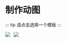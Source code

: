 # 制作动图

::: tip
请点击选择一个模板
:::

[![](~@story/wangjingze.gif)](./wangjingze.md)[![](~@story/tuboshu.gif)](./tuboshu.md)

<style scoped>
img {
  margin-right: .8em;
}
</style>
